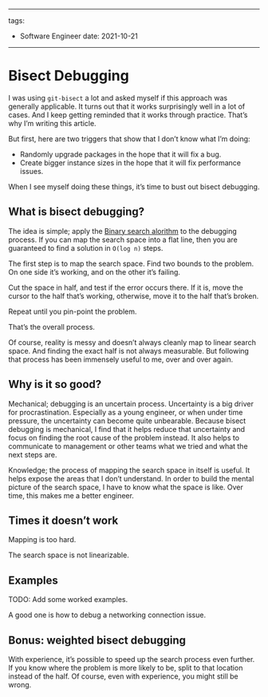 ______________________________________________________________________

tags:

- Software Engineer
  date: 2021-10-21

______________________________________________________________________

# Bisect Debugging

I was using `git-bisect` a lot and asked myself if this approach was generally applicable. It turns out that it works surprisingly well in a lot of cases. And I keep getting reminded that it works through practice. That’s why I’m writing this article.

But first, here are two triggers that show that I don’t know what I’m doing:

- Randomly upgrade packages in the hope that it will fix a bug.
- Create bigger instance sizes in the hope that it will fix performance issues.

When I see myself doing these things, it’s time to bust out bisect debugging.

## What is bisect debugging?

The idea is simple; apply the [Binary search alorithm](https://en.wikipedia.org/wiki/Binary_search_algorithm) to the debugging process. If you can map the search space into a flat line, then you are guaranteed to find a solution in `O(log n)` steps.

The first step is to map the search space. Find two bounds to the problem. On one side it’s working, and on the other it’s failing.

Cut the space in half, and test if the error occurs there. If it is, move the cursor to the half that’s working, otherwise, move it to the half that’s broken.

Repeat until you pin-point the problem.

That’s the overall process.

Of course, reality is messy and doesn’t always cleanly map to linear search space. And finding the exact half is not always measurable. But following that process has been immensely useful to me, over and over again.

## Why is it so good?

Mechanical; debugging is an uncertain process. Uncertainty is a big driver for procrastination. Especially as a young engineer, or when under time pressure, the uncertainty can become quite unbearable. Because bisect debugging is mechanical, I find that it helps reduce that uncertainty and focus on finding the root cause of the problem instead. It also helps to communicate to management or other teams what we tried and what the next steps are.

Knowledge; the process of mapping the search space in itself is useful. It helps expose the areas that I don’t understand. In order to build the mental picture of the search space, I have to know what the space is like. Over time, this makes me a better engineer.

## Times it doesn’t work

Mapping is too hard.

The search space is not linearizable.

## Examples

TODO: Add some worked examples.

A good one is how to debug a networking connection issue.

## Bonus: weighted bisect debugging

With experience, it’s possible to speed up the search process even further. If you know where the problem is more likely to be, split to that location instead of the half. Of course, even with experience, you might still be wrong.
